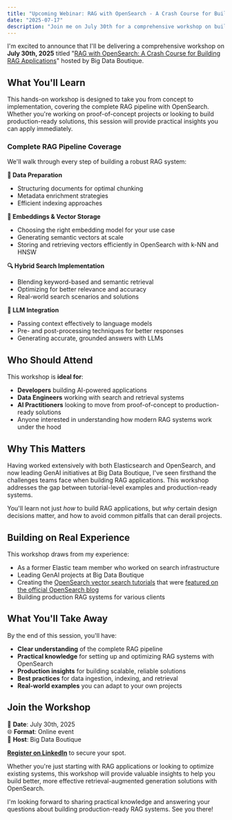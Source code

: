 ```yaml
---
title: "Upcoming Webinar: RAG with OpenSearch - A Crash Course for Building RAG Applications"
date: "2025-07-17"
description: "Join me on July 30th for a comprehensive workshop on building production-ready RAG applications with OpenSearch, covering everything from data preparation to LLM integration."
---
```


I'm excited to announce that I'll be delivering a comprehensive workshop on **July 30th, 2025** titled "[RAG with OpenSearch: A Crash Course for Building RAG Applications](https://www.linkedin.com/events/7350900293720584194/)" hosted by Big Data Boutique.

## What You'll Learn

This hands-on workshop is designed to take you from concept to implementation, covering the complete RAG pipeline with OpenSearch. Whether you're working on proof-of-concept projects or looking to build production-ready solutions, this session will provide practical insights you can apply immediately.

### Complete RAG Pipeline Coverage

We'll walk through every step of building a robust RAG system:

**🔧 Data Preparation**
- Structuring documents for optimal chunking
- Metadata enrichment strategies
- Efficient indexing approaches

**🧠 Embeddings & Vector Storage**
- Choosing the right embedding model for your use case
- Generating semantic vectors at scale
- Storing and retrieving vectors efficiently in OpenSearch with k-NN and HNSW

**🔍 Hybrid Search Implementation**
- Blending keyword-based and semantic retrieval
- Optimizing for better relevance and accuracy
- Real-world search scenarios and solutions

**🤖 LLM Integration**
- Passing context effectively to language models
- Pre- and post-processing techniques for better responses
- Generating accurate, grounded answers with LLMs

## Who Should Attend

This workshop is **ideal for**:
- **Developers** building AI-powered applications
- **Data Engineers** working with search and retrieval systems
- **AI Practitioners** looking to move from proof-of-concept to production-ready solutions
- Anyone interested in understanding how modern RAG systems work under the hood

## Why This Matters

Having worked extensively with both Elasticsearch and OpenSearch, and now leading GenAI initiatives at Big Data Boutique, I've seen firsthand the challenges teams face when building RAG applications. This workshop addresses the gap between tutorial-level examples and production-ready systems.

You'll learn not just *how* to build RAG applications, but *why* certain design decisions matter, and how to avoid common pitfalls that can derail projects.

## Building on Real Experience

This workshop draws from my experience:
- As a former Elastic team member who worked on search infrastructure
- Leading GenAI projects at Big Data Boutique
- Creating the [OpenSearch vector search tutorials](/blog/opensearch-vector-database-tutorial/) that were [featured on the official OpenSearch blog](/blog/opensearch-blog-feature/)
- Building production RAG systems for various clients

## What You'll Take Away

By the end of this session, you'll have:
- **Clear understanding** of the complete RAG pipeline
- **Practical knowledge** for setting up and optimizing RAG systems with OpenSearch
- **Production insights** for building scalable, reliable solutions
- **Best practices** for data ingestion, indexing, and retrieval
- **Real-world examples** you can adapt to your own projects

## Join the Workshop

📅 **Date**: July 30th, 2025  
🌐 **Format**: Online event  
🏢 **Host**: Big Data Boutique  

**[Register on LinkedIn](https://www.linkedin.com/events/7350900293720584194/)** to secure your spot.

Whether you're just starting with RAG applications or looking to optimize existing systems, this workshop will provide valuable insights to help you build better, more effective retrieval-augmented generation solutions with OpenSearch.

I'm looking forward to sharing practical knowledge and answering your questions about building production-ready RAG systems. See you there!
